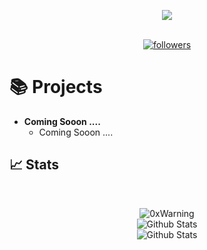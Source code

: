 <p align="center">
  <img src="https://readme-typing-svg.herokuapp.com/?lines=Self+Taught+Developer;Cyber+Security+Researcher;&font=Fira%20Code&center=true&width=380&height=50">
</p>

<p align="center">
  <br>
  <a href="https://github.com/Quinny-J?tab=followers">
    <img alt="followers" title="Follow me on Github" src="https://custom-icon-badges.herokuapp.com/github/followers/Quinny-J?color=236ad3&labelColor=1155ba&style=for-the-badge&logo=person-add&label=Follow&logoColor=white"/></a>
  <br>
   
</p>


# 📚 Projects
* **Coming Sooon ....**
  * Coming Sooon ....

## 📈 Stats

<br>
<p align="center">
<img src="https://komarev.com/ghpvc/?username=Quinny-J&label=Profile%20views&color=0e75b6&style=flat" alt="0xWarning" />
<br>
<img src="https://github-readme-stats.vercel.app/api/top-langs/?username=Quinny-J&theme=dark&layout=compact" alt="Github Stats"/>
<br>
<img src="https://github-readme-stats.vercel.app/api?username=Quinny-J&show_icons=true&theme=dark&count_private=true" alt="Github Stats"/>

